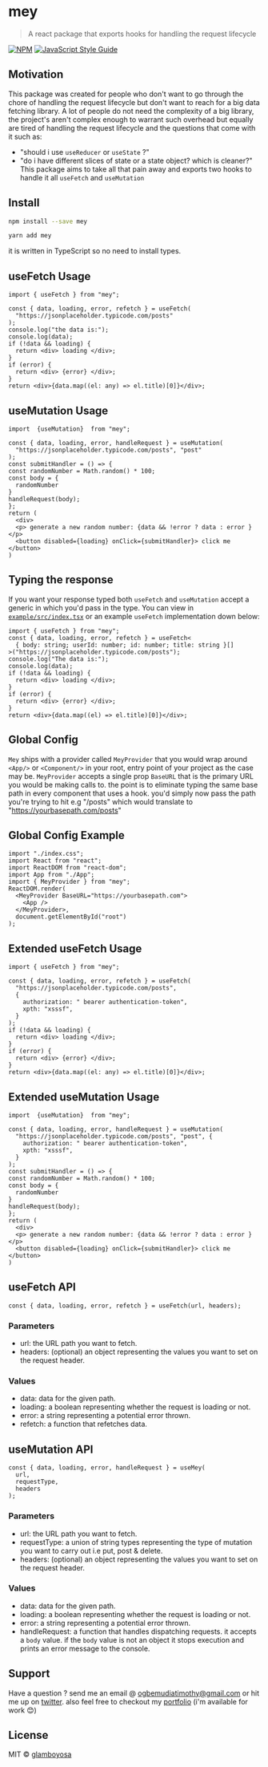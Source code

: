 # mey

> A react package that exports hooks for handling the request lifecycle

[![NPM](https://img.shields.io/npm/v/mey.svg)](https://www.npmjs.com/package/mey) [![JavaScript Style Guide](https://img.shields.io/badge/code_style-standard-brightgreen.svg)](https://standardjs.com)

## Motivation

This package was created for people who don't want to go through the chore of handling the request lifecycle but don't want to reach for a big data fetching library. A lot of people do not need the complexity of a big library, the project's aren't complex enough to warrant such overhead but equally are tired of handling the request lifecycle and the questions that come with it such as:

- "should i use `useReducer` or `useState` ?"
- "do i have different slices of state or a state object? which is cleaner?"
  This package aims to take all that pain away and exports two hooks to handle it all `useFetch` and `useMutation`

## Install

```bash
npm install --save mey
```

```bash
yarn add mey
```

it is written in TypeScript so no need to install types.

## useFetch Usage

```tsx
import { useFetch } from "mey";

const { data, loading, error, refetch } = useFetch(
  "https://jsonplaceholder.typicode.com/posts"
);
console.log("the data is:");
console.log(data);
if (!data && loading) {
  return <div> loading </div>;
}
if (error) {
  return <div> {error} </div>;
}
return <div>{data.map((el: any) => el.title)[0]}</div>;
```

## useMutation Usage

```tsx
import  {useMutation}  from "mey";

const { data, loading, error, handleRequest } = useMutation(
  "https://jsonplaceholder.typicode.com/posts", "post"
);
const submitHandler = () => {
const randomNumber = Math.random() * 100;
const body = {
  randomNumber
}
handleRequest(body);
};
return (
  <div>
  <p> generate a new random number: {data && !error ? data : error } </p>
  <button disabled={loading} onClick={submitHandler}> click me </button>
)

```

## Typing the response

If you want your response typed both `useFetch` and `useMutation` accept a generic in which you'd pass in the type. You can view in [`example/src/index.tsx`](https://github.com/glamboyosa/mey/blob/master/example/src/index.tsx) or an example `useFetch` implementation down below:

```tsx
import { useFetch } from "mey";
const { data, loading, error, refetch } = useFetch<
  { body: string; userId: number; id: number; title: string }[]
>("https://jsonplaceholder.typicode.com/posts");
console.log("The data is:");
console.log(data);
if (!data && loading) {
  return <div> loading </div>;
}
if (error) {
  return <div> {error} </div>;
}
return <div>{data.map((el) => el.title)[0]}</div>;
```

## Global Config

`Mey` ships with a provider called `MeyProvider` that you would wrap around `<App/>` or `<Component/>` in your root, entry point of your project as the case may be.
`MeyProvider` accepts a single prop `BaseURL` that is the primary URL you would be making calls to. the point is to eliminate typing the same base path in every component that uses a hook. you'd simply now pass the path you're trying to hit e.g "/posts" which would translate to "https://yourbasepath.com/posts"

## Global Config Example

```tsx
import "./index.css";
import React from "react";
import ReactDOM from "react-dom";
import App from "./App";
import { MeyProvider } from "mey";
ReactDOM.render(
  <MeyProvider BaseURL="https://yourbasepath.com">
    <App />
  </MeyProvider>,
  document.getElementById("root")
);
```

## Extended useFetch Usage

```tsx
import { useFetch } from "mey";

const { data, loading, error, refetch } = useFetch(
  "https://jsonplaceholder.typicode.com/posts",
  {
    authorization: " bearer authentication-token",
    xpth: "xsssf",
  }
);
if (!data && loading) {
  return <div> loading </div>;
}
if (error) {
  return <div> {error} </div>;
}
return <div>{data.map((el: any) => el.title)[0]}</div>;
```

## Extended useMutation Usage

```tsx
import  {useMutation}  from "mey";

const { data, loading, error, handleRequest } = useMutation(
  "https://jsonplaceholder.typicode.com/posts", "post", {
    authorization: " bearer authentication-token",
    xpth: "xsssf",
  }
);
const submitHandler = () => {
const randomNumber = Math.random() * 100;
const body = {
  randomNumber
}
handleRequest(body);
};
return (
  <div>
  <p> generate a new random number: {data && !error ? data : error } </p>
  <button disabled={loading} onClick={submitHandler}> click me </button>
)

```

## useFetch API

```tsx
const { data, loading, error, refetch } = useFetch(url, headers);
```

### Parameters

- url: the URL path you want to fetch.
- headers: (optional) an object representing the values you want to set on the request header.

### Values

- data: data for the given path.
- loading: a boolean representing whether the request is loading or not.
- error: a string representing a potential error thrown.
- refetch: a function that refetches data.

## useMutation API

```tsx
const { data, loading, error, handleRequest } = useMey(
  url,
  requestType,
  headers
);
```

### Parameters

- url: the URL path you want to fetch.
- requestType: a union of string types representing the type of mutation you want to carry out i.e put, post & delete.
- headers: (optional) an object representing the values you want to set on the request header.

### Values

- data: data for the given path.
- loading: a boolean representing whether the request is loading or not.
- error: a string representing a potential error thrown.
- handleRequest: a function that handles dispatching requests. it accepts a `body` value. if the `body` value is not an object it stops execution and prints an error message to the console.

## Support

Have a question ? send me an email @ ogbemudiatimothy@gmail.com or hit me up on [twitter](https://twitter.com/glamboyosa).
also feel free to checkout my [portfolio](https://timothyogbemudia.netlify.app) (i'm available for work 😊)

## License

MIT © [glamboyosa](https://github.com/glamboyosa)
